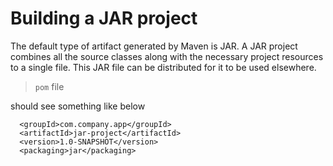 # Building a JAR project

The default type of artifact generated by Maven is JAR.
A JAR project combines all the source classes along with the necessary project resources to a single file.
This JAR file can be distributed for it to be used elsewhere.

> `pom` file

should see something like below

```
  <groupId>com.company.app</groupId>
  <artifactId>jar-project</artifactId>
  <version>1.0-SNAPSHOT</version>
  <packaging>jar</packaging>
```
